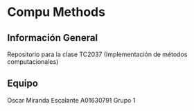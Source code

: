 # Compu Methods

## Información General
Repositorio para la clase TC2037 (Implementación de métodos computacionales)

## Equipo
Oscar Miranda Escalante A01630791
Grupo 1
